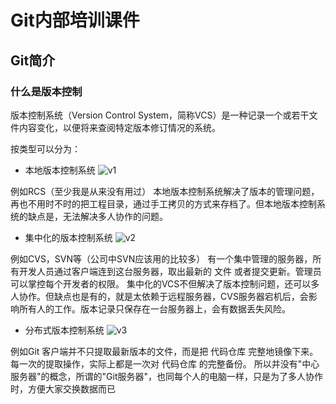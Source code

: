 # Git内部培训课件
## Git简介
### 什么是版本控制

版本控制系统（Version Control System，简称VCS）是一种记录一个或若干文件内容变化，以便将来查阅特定版本修订情况的系统。

按类型可以分为：
- 本地版本控制系统
![v1](https://upload-images.jianshu.io/upload_images/3789468-aa800a1a5658a7d5.png?imageMogr2/auto-orient/strip%7CimageView2/2/w/400/format/webp)

例如RCS（至少我是从来没有用过）
本地版本控制系统解决了版本的管理问题，再也不用时不时的把工程目录，通过手工拷贝的方式来存档了。但本地版本控制系统的缺点是，无法解决多人协作的问题。

- 集中化的版本控制系统
![v2](https://upload-images.jianshu.io/upload_images/3789468-e81709571bd11a60.jpg?imageMogr2/auto-orient/strip%7CimageView2/2/w/500/format/webp)

例如CVS，SVN等（公司中SVN应该用的比较多）
有一个集中管理的服务器，所有开发人员通过客户端连到这台服务器，取出最新的 文件 或者提交更新。管理员可以掌控每个开发者的权限。
集中化的VCS不但解决了版本控制问题，还可以多人协作。但缺点也是有的，就是太依赖于远程服务器，CVS服务器宕机后，会影响所有人的工作。版本记录只保存在一台服务器上，会有数据丢失风险。

- 分布式版本控制系统
![v3](https://upload-images.jianshu.io/upload_images/3789468-2e759b90b7f8216a.jpg?imageMogr2/auto-orient/strip%7CimageView2/2/w/500/format/webp)

例如Git
客户端并不只提取最新版本的文件，而是把 代码仓库 完整地镜像下来。每一次的提取操作，实际上都是一次对 代码仓库 的完整备份。
所以并没有"中心服务器"的概念，所谓的"Git服务器"，也同每个人的电脑一样，只是为了多人协作时，方便大家交换数据而已